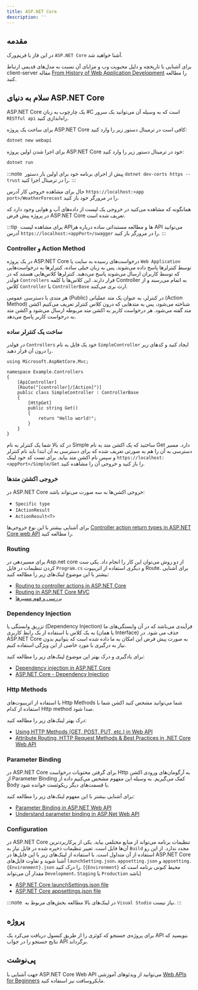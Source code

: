```yaml
---
title: ASP.NET Core
description: ''
---
```

## مقدمه

در این فاز با فریم‌ورک `ASP.NET Core`
آشنا خواهید شد.

برای آشنایی با تاریخچه و دلیل محبویت وب و مزایای آن نسبت به مدل‌های قدیمی ارتباط client-server
مقاله [From History of Web Application Development](https://www.devsaran.com/blog/history-web-application-development)
را مطالعه کنید.

## سلام به دنیای ASP.NET Core

ASP.NET Core
یک چارچوب به زبان #C
است که به وسیله آن می‌توانید یک سرور `RESTful api`
راه‌اندازی کنید.

برای ساخت یک پروژه ASP.NET Core
کافی است در ترمینال دستور زیر را وارد کنید:

```powershell
dotnet new webapi
```

برای اجرا شدن اولین پروژه ASP.NET Core
خود در ترمینال دستور زیر  را وارد کنید:

```powershell
dotnet run
```

:::note ‌
پیش از اجرای برنامه خود برای اولین بار دستور `dotnet dev-certs https --trust`
را در ترمینال اجرا کنید.
:::

حال برای مشاهده خروجی کار آدرس `https://localhost:<app port>/WeatherForecast`
را در مرورگر خود باز کنید.

همانگونه که مشاهده می‌کنید در خروجی یک لیست از داده‌های آب و هوایی وجود دارد که در پروژه پیش فرض ASP.NET Core
تعریف شده است.

:::tip ‌
برای مشاهده لیست APIها
و مطالعه مستنداتی ساده درباره هر API
می‌توانید آدرس `https://localhost:<appPort>/swagger`
را در مرورگر باز کنید.
:::

### Controller و Action Method

در یک پروژه ASP.NET Core
درخواست‌های رسیده به سایت یا `Web Application`
توسط کنترلرها پاسخ داده می‌شوند. پس به زبان خیلی ساده، کنترلرها به درخواست‌هایی که توسط کاربران ارسال می‌شوند پاسخ می‌دهند. کنترلرها کلاس‌هایی هستند که در فولدر `Controllers`
قرار دارند. این کلاس‌ها با کلمه Controller
به اتمام می‌رسند و از کلاس `Controller`
یا `ControllerBase`
ارث بری می‌کنند.

هر متدی با دسترسی عمومی (Public)
در کنترلر، به عنوان یک متد عملیاتی (Action Method)
شناخته می‌شود، پس به متدهایی که درون کلاس کنترلر تعریف می‌کنیم اکشن متد گفته می‌شود. هر درخواست کاربر به اکشن متد مربوطه ارسال می‌شود و اکشن متد به درخواست کاربر پاسخ می‌دهد.

### ساخت یک کنترلر ساده

در فولدر `Controllers`
خود یک فایل به نام `SimpleController`
ایجاد کنید و کدهای زیر را درون آن قرار دهید.

```CSharp
using Microsoft.AspNetCore.Mvc;

namespace Example.Controllers
{
    [ApiController]
    [Route("[controller]/[Action]")]
    public class SimpleController : ControllerBase
    {
        [HttpGet]
        public string Get()
        {
            return "Hello world!";
        }
    }
}
```

در کد بالا شما یک کنترلر به نام Simple
ساختید که یک اکشن متد به نام Get
دارد. مسیر دسترسی به آن را هم به صورتی تعریف شده که برای دسترسی به آن ابتدا باید نام کنترلر و سپس نام اکشن متد بیاید. برای تست کد خود لینک `https://localhost:<appPort>/Simple/Get`
را باز کنید و خروجی آن را مشاهده کنید.

### خروجی اکشتن متدها

در ASP.NET Core
خروجی اکشن‌ها به سه صورت می‌تواند باشد:

- `Specific type`
- `IActionResult`
- `ActionResult<T>`

برای آشنایی بیشتر با این نوع خروجی‌ها [Controller action return types in ASP.NET Core web API](https://docs.microsoft.com/en-us/aspnet/core/web-api/action-return-types)
را مطالعه کنید.

### Routing

برای مسیردهی در Asp.net core
از دو روش می‌توان این کار را انجام داد. یکی ست کردن تنظیمات در فایل `Program.cs`
و دیگری استفاده از اتریبیوت Route.
برای آشنایی بیشتر با این موضوع لینک‌های زیر را مطالعه کنید:

- [Routing to controller actions in ASP.NET Core](https://docs.microsoft.com/en-us/aspnet/core/mvc/controllers/routing)
- [Routing in ASP.NET Core MVC](https://code-maze.com/routing-asp-net-core-mvc/)
- [بررسی و فهم مسیرها](https://mizfa.com/blog/routing-core-mvc/)

### Dependency Injection

تزریق وابستگی یا (Dependency Injection)
فرآیندی می‌باشد که در آن وابستگی‌های ما به یک کلاس با استفاده از یک رابط کاربری (یا همان  Interface)
حذف می شود. در ASP.NET Core
به صورت پیش فرض این امکان به ما داده شده است که بتوانیم بدون نیاز به درگیری با مورد خاصی از این ویژگی استفاده کنیم.

برای یادگیری و درک بهتر این موضوع لینک‌های زیر را مطالعه کنید:

- [Dependency injection in ASP.NET Core](https://docs.microsoft.com/en-us/aspnet/core/fundamentals/dependency-injection)
- [ASP.NET Core - Dependency Injection](https://www.tutorialsteacher.com/core/dependency-injection-in-aspnet-core)

### Http Methods

با استفاده از اتریبیوت‌های Http Methods
شما می‌توانید مشخص کنید اکشن شما با استفاده از کدام Http method
صدا شود.

درک بهتر لینک‌های زیر را مطالعه کنید:

- [Using HTTP Methods (GET, POST, PUT, etc.) in Web API](https://exceptionnotfound.net/using-http-methods-correctly-in-asp-net-web-api/)
- [Attribute Routing, HTTP Request Methods & Best Practices in .NET Core Web API](https://dev.to/_patrickgod/net-core-3-1-web-api-entity-framework-jumpstart-part-2-58gp)

### Parameter Binding

در ASP.NET Core
برای گرفتن محتویات درخواست Http
به آرگومان‌های ورودی اکشن از Parameter Binding
کمک می‌گیریم. به وسیله این مفهوم مشخص می‌کنیم داده از Body
یا قسمت‌های دیگر ریکوئست خوانده شود.

برای آشنایی بیشتر با این مفهوم لینک‌های زیر را مطالعه کنید:

- [Parameter Binding in ASP.NET Web API](https://docs.microsoft.com/en-us/aspnet/web-api/overview/formats-and-model-binding/parameter-binding-in-aspnet-web-api)
- [Understand parameter binding in ASP.Net Web API](https://www.infoworld.com/article/3133728/understand-parameter-binding-in-aspnet-web-api.html)

### Configuration

در ASP.NET Core
تنظیمات برنامه می‌تواند از منابع مختلفی بیاید. یکی از پرکاربرد‌ترین آن‌ها فایل است. تغییر تنظیمات ذخیره شده در فایل نیاز به `Build`
مجدد ندارد. از این رو استفاده از آن متداول است. با استفاده از لینک‌های زیر با این فایل‌ها در ASP.NET Core
آشنا شوید و تفاوت فایل‌های `launchSetting.json`،
`appsetting.json`
و `appsetting.{Environment}.json`
را درک کنید. (`{Environment}`
محیط کنونی برنامه است که مقدار آن می‌تواند `Development`،
`Staging`
یا `Production`
باشد)

- [ASP.NET Core launchSettings.json file](https://dotnettutorials.net/lesson/asp-net-core-launchsettings-json-file/)
- [ASP.NET Core appsettings.json file](https://dotnettutorials.net/lesson/asp-net-core-appsettings-json-file/)

:::note ‌
در لینک‌های بالا مطالعه بخش‌های مربوط به `Visual Studio`
نیاز نیست.
:::


## پروژه

برای پروژه‌ی جستجو که کوئری را از طریق کنسول دریافت می‌کرد یک API
بنویسید که نتایج جستجو را در جواب API
برگرداند.

## پی‌نوشت

جهت آشنایی با ASP.NET Core Web API
می‌توانید از ویدئوهای آموزشی [Web APIs for Beginners](https://www.youtube.com/watch?list=PLdo4fOcmZ0oVjOKgzsWqdFVvzGL2_d72v&v=h0KG8OKKgKs)
مایکروسافت نیز استفاده کنید.
